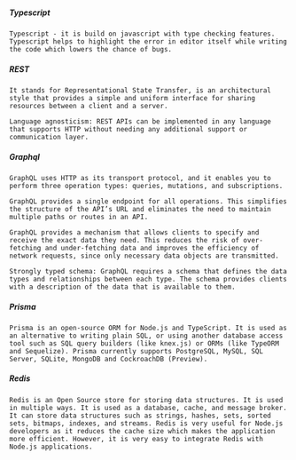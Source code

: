 ##### Typescript

`Typescript - it is build on javascript with type checking features.`
`Typescript helps to highlight the error in editor itself while writing the code which lowers the chance of bugs.`

##### REST

`It stands for Representational State Transfer, is an architectural style that provides a simple and uniform interface for sharing resources between a client and a server.`

`Language agnosticism: REST APIs can be implemented in any language that supports HTTP without needing any additional support or communication layer.`

##### Graphql

`GraphQL uses HTTP as its transport protocol, and it enables you to perform three operation types: queries, mutations, and subscriptions.`

`GraphQL provides a single endpoint for all operations. This simplifies the structure of the API’s URL and eliminates the need to maintain multiple paths or routes in an API.`

`GraphQL provides a mechanism that allows clients to specify and receive the exact data they need. This reduces the risk of over-fetching and under-fetching data and improves the efficiency of network requests, since only necessary data objects are transmitted.`

`Strongly typed schema: GraphQL requires a schema that defines the data types and relationships between each type. The schema provides clients with a description of the data that is available to them.`

##### Prisma

`Prisma is an open-source ORM for Node.js and TypeScript. It is used as an alternative to writing plain SQL, or using another database access tool such as SQL query builders (like knex.js) or ORMs (like TypeORM and Sequelize). Prisma currently supports PostgreSQL, MySQL, SQL Server, SQLite, MongoDB and CockroachDB (Preview).`

##### Redis

`Redis is an Open Source store for storing data structures. It is used in multiple ways. It is used as a database, cache, and message broker. It can store data structures such as strings, hashes, sets, sorted sets, bitmaps, indexes, and streams. Redis is very useful for Node.js developers as it reduces the cache size which makes the application more efficient. However, it is very easy to integrate Redis with Node.js applications.`
